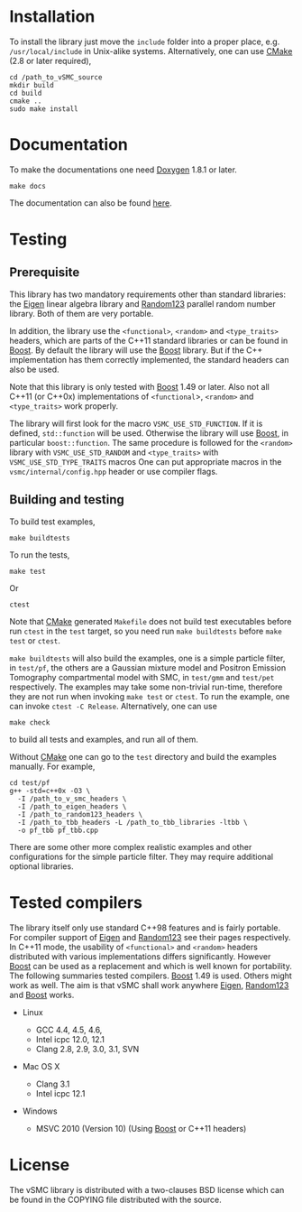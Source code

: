 # Installation

To install the library just move the `include` folder into a proper place,
e.g. `/usr/local/include` in Unix-alike systems. Alternatively, one can use
[CMake][CMake] (2.8 or later required),

    cd /path_to_vSMC_source
    mkdir build
    cd build
    cmake ..
    sudo make install

# Documentation

To make the documentations one need [Doxygen][Doxygen] 1.8.1 or later.

    make docs

The documentation can also be found [here][vSMCDoc].

# Testing

## Prerequisite

This library has two mandatory requirements other than standard libraries: the
[Eigen][Eigen] linear algebra library and [Random123][Random123] parallel
random number library. Both of them are very portable.

In addition, the library use the `<functional>`, `<random>` and `<type_traits>`
headers, which are parts of the  C++11 standard libraries or can be found in
[Boost][Boost]. By default the library will use the [Boost][Boost] library. But
if the C++ implementation has them correctly implemented, the standard headers
can also be used.

Note that this library is only tested with [Boost][Boost] 1.49 or later. Also
not all C++11 (or C++0x) implementations of `<functional`>, `<random>` and
`<type_traits>` work properly.

The library will first look for the macro `VSMC_USE_STD_FUNCTION`. If it is
defined, `std::function` will be used. Otherwise the library will use
[Boost][Boost], in particular `boost::function`. The same procedure is followed
for the `<random>` library with `VSMC_USE_STD_RANDOM` and `<type_traits>` with
`VSMC_USE_STD_TYPE_TRAITS` macros One can put appropriate macros in the
`vsmc/internal/config.hpp` header or use compiler flags.

## Building and testing

To build test examples,

    make buildtests

To run the tests,

    make test

Or

    ctest

Note that [CMake][CMake] generated `Makefile` does not build test executables
before run `ctest` in the `test` target, so you need run `make buildtests`
before `make test` or `ctest`.

`make buildtests` will also build the examples, one is a simple particle
filter, in `test/pf`, the others are a Gaussian mixture model and Positron
Emission Tomography compartmental model with SMC, in `test/gmm` and `test/pet`
respectively. The examples may take some non-trivial run-time, therefore they
are not run when invoking `make test` or `ctest`. To run the example, one can
invoke `ctest -C Release`. Alternatively, one can use

    make check

to build all tests and examples, and run all of them.

Without [CMake][CMake] one can go to the `test` directory and build the
examples manually. For example,

    cd test/pf
    g++ -std=c++0x -O3 \
      -I /path_to_v_smc_headers \
      -I /path_to_eigen_headers \
      -I /path_to_random123_headers \
      -I /path_to_tbb_headers -L /path_to_tbb_libraries -ltbb \
      -o pf_tbb pf_tbb.cpp

There are some other more complex realistic examples and other configurations
for the simple particle filter. They may require additional optional libraries.

# Tested compilers

The library itself only use standard C++98 features and is fairly portable.
For compiler support of [Eigen][Eigen] and [Random123][Random123] see their
pages respectively. In C++11 mode, the usability of `<functional>` and
`<random>` headers distributed with various implementations differs
significantly. However [Boost][Boost] can be used as a replacement and which is
well known for portability. The following summaries tested compilers.
[Boost][Boost] 1.49 is used. Others might work as well. The aim is that vSMC
shall work anywhere [Eigen][Eigen], [Random123][Random123] and [Boost][Boost]
works.

- Linux
  * GCC 4.4, 4.5, 4.6,
  * Intel icpc 12.0, 12.1
  * Clang 2.8, 2.9, 3.0, 3.1, SVN

- Mac OS X
  * Clang 3.1
  * Intel icpc 12.1

- Windows
  * MSVC 2010 (Version 10) (Using [Boost][Boost] or C++11 headers)

# License

The vSMC library is distributed with a two-clauses BSD license which can be
found in the COPYING file distributed with the source.

[Boost]: http://www.boost.org/
[CMake]: http://www.cmake.org/
[Doxygen]: http://www.stack.nl/~dimitri/doxygen/manual.html
[Eigen]: http://eigen.tuxfamily.org/index.php
[Random123]: http://www.thesalmons.org/john/random123/releases/latest/docs/index.html
[SMCTC]: http://www2.warwick.ac.uk/fac/sci/statistics/staff/academic-research/johansen/smctc/
[Intel TBB]: http://threadingbuildingblocks.org/
[OpenCL]: http://www.khronos.org/opencl/
[vSMCDoc]: http://zhouyan.github.com/vSMC/doc/html/index.html
